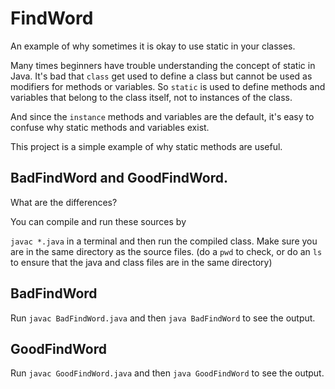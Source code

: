 # FindWord 

An example of why sometimes it is okay to use static in your classes.

Many times beginners have trouble understanding the concept of static in Java.
It's bad that `class` get used to define a class but cannot be used as modifiers for methods or variables.
So `static` is used to define methods and variables that belong to the class itself, not to instances of the class.

And since the `instance` methods and variables are the default, it's easy to confuse why static methods and variables exist.

This project is a simple example of why static methods are useful.

## BadFindWord and GoodFindWord.

What are the differences?

You can compile and run these sources by

`javac *.java` in a terminal and then run the compiled class. 
Make sure you are in the same directory as the source files. 
(do a `pwd` to check, or do an `ls` to ensure that the java and class files are in the same directory)

## BadFindWord

Run `javac BadFindWord.java` and then `java BadFindWord` to see the output.

## GoodFindWord

Run `javac GoodFindWord.java` and then `java GoodFindWord` to see the output.

